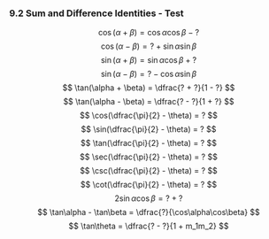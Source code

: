 ### 9.2 Sum and Difference Identities - Test

$$
\cos(\alpha + \beta) = \cos\alpha\cos\beta - ?
$$
$$
\cos(\alpha - \beta) = ? + \sin\alpha\sin\beta
$$
$$
\sin(\alpha + \beta) = \sin\alpha\cos\beta + ?
$$
$$
\sin(\alpha - \beta) = ? - \cos\alpha \sin\beta
$$
$$
\tan(\alpha + \beta) = \dfrac{? + ?}{1 - ?}
$$
$$
\tan(\alpha - \beta) = \dfrac{? - ?}{1 + ?}
$$
$$
\cos(\dfrac{\pi}{2} - \theta) = ?
$$
$$
\sin(\dfrac{\pi}{2} - \theta) = ?
$$
$$
\tan(\dfrac{\pi}{2} - \theta) = ?
$$
$$
\sec(\dfrac{\pi}{2} - \theta) = ?
$$
$$
\csc(\dfrac{\pi}{2} - \theta) = ?
$$
$$
\cot(\dfrac{\pi}{2} - \theta) = ?
$$
$$
2\sin\alpha\cos\beta = ? + ?
$$
$$
\tan\alpha - \tan\beta = \dfrac{?}{\cos\alpha\cos\beta}
$$
$$
\tan\theta = \dfrac{? - ?}{1 + m_1m_2}
$$